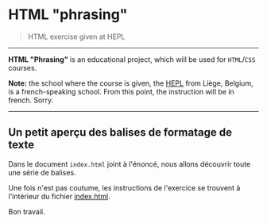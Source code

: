 # HTML "phrasing"

> HTML exercise given at HEPL

* * *

**HTML "Phrasing"** is an educational project, which will be used for `HTML`/`CSS` courses.

**Note:** the school where the course is given, the [HEPL](http://www.provincedeliege.be/hauteecole) from Liège, Belgium, is a french-speaking school. From this point, the instruction will be in french. Sorry.

* * *

## Un petit aperçu des balises de formatage de texte

Dans le document `index.html` joint à l'énoncé, nous allons découvrir toute une série de balises.

Une fois n'est pas coutume, les instructions de l'exercice se trouvent à l'intérieur du fichier [index.html](./index.html).

Bon travail.
